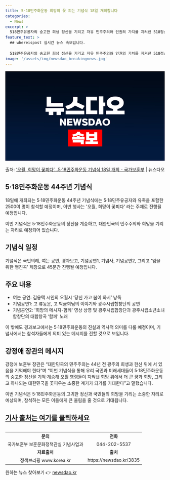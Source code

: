 ```yaml
---
title: 5·18민주화운동 희망의 꽃 피는 기념식 18일 개최합니다
categories:
  - News
excerpt: >
  518민주유공자의 숭고한 희생 정신을 기리고 자유 민주주의와 인권의 가치를 지켜낸 518정신을 계승하기 위한…
feature_text: >
  ## whereispost 실시간 뉴스 속보입니다.

  518민주유공자의 숭고한 희생 정신을 기리고 자유 민주주의와 인권의 가치를 지켜낸 518정신을 계승하기 위한…
image: '/assets/img/newsdao_breakingnews.jpg'
---
```


![뉴스다오 속보](/assets/img/newsdao_breakingnews.jpg)

<p>출처: <a href="https://newsdao.kr/3835" rel="dofollow">‘오월, 희망이 꽃피다’…5·18민주화운동 기념식 18일 개최 - 국가보훈부</a> | 뉴스다오</p>

<h2 data-ke-size="size26">5·18민주화운동 44주년 기념식</h2>
<p data-ke-size="size16">18일에 개최되는 5·18민주화운동 44주년 기념식에는 5·18민주유공자와 유족을 포함한 2500여 명이 참석할 예정이며, 이번 행사는 '오월, 희망이 꽃피다' 라는 주제로 진행될 예정입니다.</p>

<p data-ke-size="size16">이번 기념식은 5·18민주화운동의 정신을 계승하고, 대한민국의 민주주의와 희망을 기리는 자리로 예정되어 있습니다.</p>

<h2 data-ke-size="size24">기념식 일정</h2>
<p data-ke-size="size16">기념식은 국민의례, 여는 공연, 경과보고, 기념공연1, 기념사, 기념공연2, 그리고 '임을 위한 행진곡' 제창으로 45분간 진행될 예정입니다.</p>

<h2 data-ke-size="size24">주요 내용</h2>
<ul>
  <li>여는 공연: 김용택 시인의 오월시 ‘당신 가고 봄이 와서’ 낭독</li>
  <li>기념공연1: 고 류동운, 고 박금희님의 이야기와 광주시립합창단의 공연</li>
  <li>기념공연2: '희망의 메시지-함께' 영상 상영 및 광주시립합창단과 광주시립소년소녀합창단의 대합창곡 ‘함께’ 노래</li>
</ul>
<p data-ke-size="size16">이 밖에도 경과보고에서는 5·18민주화운동의 진실과 역사적 의미를 다룰 예정이며, 기념사에서는 참석자들에게 의미 있는 메시지를 전할 것으로 보입니다.</p>

<h2 data-ke-size="size24">강정애 장관의 메시지</h2>
<p data-ke-size="size16">강정애 보훈부 장관은 “대한민국의 민주주의는 44년 전 광주의 희생과 헌신 위에 서 있음을 기억해야 한다”며 “이번 기념식을 통해 우리 국민과 미래세대들이 5·18민주화운동의 숭고한 정신을 기억·계승해 오월 영령들이 지켜낸 희망 위에서 더 큰 꿈과 희망, 그리고 하나되는 대한민국을 꽃피우는 소중한 계기가 되기를 기대한다”고 말했습니다.</p>

<p data-ke-size="size16">이번 기념식은 5·18민주화운동의 고귀한 정신과 국민들의 희망을 기리는 소중한 자리로 예상되며, 참석하는 모든 이들에게 큰 울림을 줄 것으로 기대됩니다.</p>
<h2><a href="https://newsdao.kr/3835">기사 출처는 여기를 클릭하세요</a></h2>
<table>
<table style="width: 100%;">
<tbody>
<tr>
<td style="text-align: center; height: 17px;"><b>문의</b></td>
<td style="text-align: center; height: 17px;"><b>전화</b></td>
</tr>
<tr>
<td style="text-align: center; height: 17px;">국가보훈부 보훈문화정책관실 기념사업과</td>
<td style="text-align: center; height: 17px;">044-202-5537</td>
</tr>
<tr>
<td style="text-align: center; height: 17px;"><b>자료출처</b></td>
<td style="text-align: center; height: 17px;"><b>출처</b></td>
</tr>
<tr>
<td style="text-align: center; height: 17px;">정책브리핑 www.korea.kr</td>
<td style="text-align: center; height: 17px;">https://newsdao.kr/3835</td>
</tr>
</tbody>
</table> 

원하는 뉴스 찾아보기 👉 <a href="https://newsdao.kr" rel="dofollow">newsdao.kr</a>


